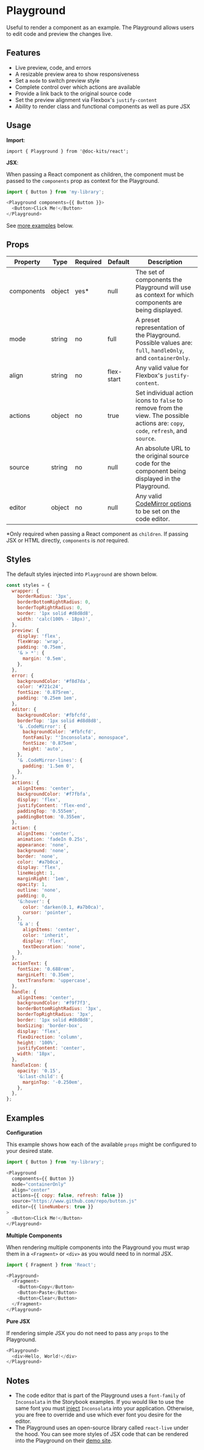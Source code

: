 # Playground

Useful to render a component as an example. The Playground allows users to edit code and preview the changes live.

## Features

- Live preview, code, and errors
- A resizable preview area to show responsiveness
- Set a `mode` to switch preview style
- Complete control over which actions are available
- Provide a link back to the original source code
- Set the preview alignment via Flexbox's `justify-content`
- Ability to render class and functional components as well as pure JSX

## Usage

**Import**:

`import { Playground } from '@doc-kits/react';`

**JSX**:

When passing a React component as children, the component must be passed to the `components` prop as context for the Playground.

```js
import { Button } from 'my-library';

<Playground components={{ Button }}>
  <Button>Click Me!</Button>
</Playground>
```

See [more examples](#examples) below.

## Props

| Property   | Type   | Required | Default    | Description                                                                                                                        |
| ---------- | ------ | -------- | ---------- | ---------------------------------------------------------------------------------------------------------------------------------- |
| components | object | yes*     | null       | The set of components the Playground will use as context for which components are being displayed.                                 |
| mode       | string | no       | full       | A preset representation of the Playground. Possible values are: `full`, `handleOnly`, and `containerOnly`.                         |
| align      | string | no       | flex-start | Any valid value for Flexbox's `justify-content`.                                                                                   |
| actions    | object | no       | true       | Set individual action icons to `false` to remove from the view. The possible actions are: `copy`, `code`, `refresh`, and `source`. |
| source     | string | no       | null       | An absolute URL to the original source code for the component being displayed in the Playground.                                   |
| editor     | object | no       | null       | Any valid [CodeMirror options](https://codemirror.net/doc/manual.html#config) to be set on the code editor.                        |

*Only required when passing a React component as `children`. If passing JSX or HTML directly, `components` is _not_ required.

## Styles

The default styles injected into `Playground` are shown below.

```js
const styles = {
  wrapper: {
    borderRadius: '3px',
    borderBottomRightRadius: 0,
    borderTopRightRadius: 0,
    border: '1px solid #d8d8d8',
    width: 'calc(100% - 18px)',
  },
  preview: {
    display: 'flex',
    flexWrap: 'wrap',
    padding: '0.75em',
    '& > *': {
      margin: '0.5em',
    },
  },
  error: {
    backgroundColor: '#f8d7da',
    color: '#721c24',
    fontSize: '0.875rem',
    padding: '0.25em 1em',
  },
  editor: {
    backgroundColor: '#fbfcfd',
    borderTop: '1px solid #d8d8d8',
    '& .CodeMirror': {
      backgroundColor: '#fbfcfd',
      fontFamily: "'Inconsolata', monospace",
      fontSize: '0.875em',
      height: 'auto',
    },
    '& .CodeMirror-lines': {
      padding: '1.5em 0',
    },
  },
  actions: {
    alignItems: 'center',
    backgroundColor: '#f7fbfa',
    display: 'flex',
    justifyContent: 'flex-end',
    paddingTop: '0.555em',
    paddingBottom: '0.355em',
  },
  action: {
    alignItems: 'center',
    animation: 'fadeIn 0.25s',
    appearance: 'none',
    background: 'none',
    border: 'none',
    color: '#a7b0ca',
    display: 'flex',
    lineHeight: 1,
    marginRight: '1em',
    opacity: 1,
    outline: 'none',
    padding: 0,
    '&:hover': {
      color: 'darken(0.1, #a7b0ca)',
      cursor: 'pointer',
    },
    '& a': {
      alignItems: 'center',
      color: 'inherit',
      display: 'flex',
      textDecoration: 'none',
    },
  },
  actionText: {
    fontSize: '0.688rem',
    marginLeft: '0.35em',
    textTransform: 'uppercase',
  },
  handle: {
    alignItems: 'center',
    backgroundColor: '#f9f7f3',
    borderBottomRightRadius: '3px',
    borderTopRightRadius: '3px',
    border: '1px solid #d8d8d8',
    boxSizing: 'border-box',
    display: 'flex',
    flexDirection: 'column',
    height: '100%',
    justifyContent: 'center',
    width: '18px',
  },
  handleIcon: {
    opacity: '0.15',
    '&:last-child': {
      marginTop: '-0.250em',
    },
  },
};
```

## Examples

**Configuration**

This example shows how each of the available `props` might be configured to your desired state.

```js
import { Button } from 'my-library';

<Playground
  components={{ Button }}
  mode="containerOnly"
  align="center"
  actions={{ copy: false, refresh: false }}
  source="https://www.github.com/repo/button.js"
  editor={{ lineNumbers: true }}
>
  <Button>Click Me!</Button>
</Playground>
```

**Multiple Components**

When rendering multiple components into the Playground you must wrap them in a `<Fragment>` or `<div>` as you would need to in normal JSX.

```js
import { Fragment } from 'React';

<Playground>
  <Fragment>
    <Button>Copy</Button>
    <Button>Paste</Button>
    <Button>Clear</Button>
  </Fragment>
</Playground>
```

**Pure JSX**

If rendering simple JSX you do not need to pass any `props` to the Playground.

```js
<Playground>
  <div>Hello, World!</div>
</Playground>
```

## Notes

- The code editor that is part of the Playground uses a `font-family` of `Inconsolata` in the Storybook examples. If you would like to use the same font you must [inject](https://fonts.google.com/specimen/Inconsolata) `Inconsolata` into your application. Otherwise, you are free to override and use which ever font you desire for the editor.
- The Playground uses an open-source library called `react-live` under the hood. You can see more styles of JSX code that can be rendered into the Playground on their [demo site](https://react-live.kitten.sh/).
